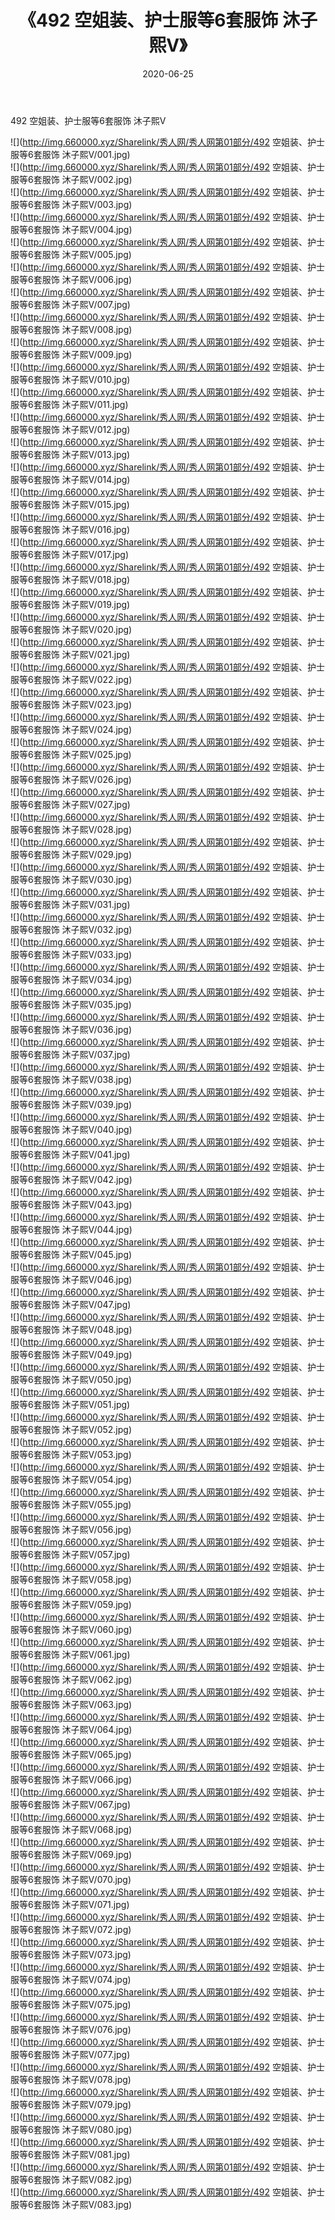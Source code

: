 ﻿---
layout: post
title:  《492 空姐装、护士服等6套服饰 沐子熙V》
date:   2020-06-25
img: http://img.660000.xyz/Sharelink/秀人网/秀人网第01部分/492 空姐装、护士服等6套服饰 沐子熙V/000.jpg
categories: [美女, 清纯, 唯美]
---

492 空姐装、护士服等6套服饰 沐子熙V

  ![](http://img.660000.xyz/Sharelink/秀人网/秀人网第01部分/492 空姐装、护士服等6套服饰 沐子熙V/001.jpg) <br> ![](http://img.660000.xyz/Sharelink/秀人网/秀人网第01部分/492 空姐装、护士服等6套服饰 沐子熙V/002.jpg) <br> ![](http://img.660000.xyz/Sharelink/秀人网/秀人网第01部分/492 空姐装、护士服等6套服饰 沐子熙V/003.jpg) <br> ![](http://img.660000.xyz/Sharelink/秀人网/秀人网第01部分/492 空姐装、护士服等6套服饰 沐子熙V/004.jpg) <br> ![](http://img.660000.xyz/Sharelink/秀人网/秀人网第01部分/492 空姐装、护士服等6套服饰 沐子熙V/005.jpg) <br> ![](http://img.660000.xyz/Sharelink/秀人网/秀人网第01部分/492 空姐装、护士服等6套服饰 沐子熙V/006.jpg) <br> ![](http://img.660000.xyz/Sharelink/秀人网/秀人网第01部分/492 空姐装、护士服等6套服饰 沐子熙V/007.jpg) <br> ![](http://img.660000.xyz/Sharelink/秀人网/秀人网第01部分/492 空姐装、护士服等6套服饰 沐子熙V/008.jpg) <br> ![](http://img.660000.xyz/Sharelink/秀人网/秀人网第01部分/492 空姐装、护士服等6套服饰 沐子熙V/009.jpg) <br> ![](http://img.660000.xyz/Sharelink/秀人网/秀人网第01部分/492 空姐装、护士服等6套服饰 沐子熙V/010.jpg) <br> ![](http://img.660000.xyz/Sharelink/秀人网/秀人网第01部分/492 空姐装、护士服等6套服饰 沐子熙V/011.jpg) <br> ![](http://img.660000.xyz/Sharelink/秀人网/秀人网第01部分/492 空姐装、护士服等6套服饰 沐子熙V/012.jpg) <br> ![](http://img.660000.xyz/Sharelink/秀人网/秀人网第01部分/492 空姐装、护士服等6套服饰 沐子熙V/013.jpg) <br> ![](http://img.660000.xyz/Sharelink/秀人网/秀人网第01部分/492 空姐装、护士服等6套服饰 沐子熙V/014.jpg) <br> ![](http://img.660000.xyz/Sharelink/秀人网/秀人网第01部分/492 空姐装、护士服等6套服饰 沐子熙V/015.jpg) <br> ![](http://img.660000.xyz/Sharelink/秀人网/秀人网第01部分/492 空姐装、护士服等6套服饰 沐子熙V/016.jpg) <br> ![](http://img.660000.xyz/Sharelink/秀人网/秀人网第01部分/492 空姐装、护士服等6套服饰 沐子熙V/017.jpg) <br> ![](http://img.660000.xyz/Sharelink/秀人网/秀人网第01部分/492 空姐装、护士服等6套服饰 沐子熙V/018.jpg) <br> ![](http://img.660000.xyz/Sharelink/秀人网/秀人网第01部分/492 空姐装、护士服等6套服饰 沐子熙V/019.jpg) <br> ![](http://img.660000.xyz/Sharelink/秀人网/秀人网第01部分/492 空姐装、护士服等6套服饰 沐子熙V/020.jpg) <br> ![](http://img.660000.xyz/Sharelink/秀人网/秀人网第01部分/492 空姐装、护士服等6套服饰 沐子熙V/021.jpg) <br> ![](http://img.660000.xyz/Sharelink/秀人网/秀人网第01部分/492 空姐装、护士服等6套服饰 沐子熙V/022.jpg) <br> ![](http://img.660000.xyz/Sharelink/秀人网/秀人网第01部分/492 空姐装、护士服等6套服饰 沐子熙V/023.jpg) <br> ![](http://img.660000.xyz/Sharelink/秀人网/秀人网第01部分/492 空姐装、护士服等6套服饰 沐子熙V/024.jpg) <br> ![](http://img.660000.xyz/Sharelink/秀人网/秀人网第01部分/492 空姐装、护士服等6套服饰 沐子熙V/025.jpg) <br> ![](http://img.660000.xyz/Sharelink/秀人网/秀人网第01部分/492 空姐装、护士服等6套服饰 沐子熙V/026.jpg) <br> ![](http://img.660000.xyz/Sharelink/秀人网/秀人网第01部分/492 空姐装、护士服等6套服饰 沐子熙V/027.jpg) <br> ![](http://img.660000.xyz/Sharelink/秀人网/秀人网第01部分/492 空姐装、护士服等6套服饰 沐子熙V/028.jpg) <br> ![](http://img.660000.xyz/Sharelink/秀人网/秀人网第01部分/492 空姐装、护士服等6套服饰 沐子熙V/029.jpg) <br> ![](http://img.660000.xyz/Sharelink/秀人网/秀人网第01部分/492 空姐装、护士服等6套服饰 沐子熙V/030.jpg) <br> ![](http://img.660000.xyz/Sharelink/秀人网/秀人网第01部分/492 空姐装、护士服等6套服饰 沐子熙V/031.jpg) <br> ![](http://img.660000.xyz/Sharelink/秀人网/秀人网第01部分/492 空姐装、护士服等6套服饰 沐子熙V/032.jpg) <br> ![](http://img.660000.xyz/Sharelink/秀人网/秀人网第01部分/492 空姐装、护士服等6套服饰 沐子熙V/033.jpg) <br> ![](http://img.660000.xyz/Sharelink/秀人网/秀人网第01部分/492 空姐装、护士服等6套服饰 沐子熙V/034.jpg) <br> ![](http://img.660000.xyz/Sharelink/秀人网/秀人网第01部分/492 空姐装、护士服等6套服饰 沐子熙V/035.jpg) <br> ![](http://img.660000.xyz/Sharelink/秀人网/秀人网第01部分/492 空姐装、护士服等6套服饰 沐子熙V/036.jpg) <br> ![](http://img.660000.xyz/Sharelink/秀人网/秀人网第01部分/492 空姐装、护士服等6套服饰 沐子熙V/037.jpg) <br> ![](http://img.660000.xyz/Sharelink/秀人网/秀人网第01部分/492 空姐装、护士服等6套服饰 沐子熙V/038.jpg) <br> ![](http://img.660000.xyz/Sharelink/秀人网/秀人网第01部分/492 空姐装、护士服等6套服饰 沐子熙V/039.jpg) <br> ![](http://img.660000.xyz/Sharelink/秀人网/秀人网第01部分/492 空姐装、护士服等6套服饰 沐子熙V/040.jpg) <br> ![](http://img.660000.xyz/Sharelink/秀人网/秀人网第01部分/492 空姐装、护士服等6套服饰 沐子熙V/041.jpg) <br> ![](http://img.660000.xyz/Sharelink/秀人网/秀人网第01部分/492 空姐装、护士服等6套服饰 沐子熙V/042.jpg) <br> ![](http://img.660000.xyz/Sharelink/秀人网/秀人网第01部分/492 空姐装、护士服等6套服饰 沐子熙V/043.jpg) <br> ![](http://img.660000.xyz/Sharelink/秀人网/秀人网第01部分/492 空姐装、护士服等6套服饰 沐子熙V/044.jpg) <br> ![](http://img.660000.xyz/Sharelink/秀人网/秀人网第01部分/492 空姐装、护士服等6套服饰 沐子熙V/045.jpg) <br> ![](http://img.660000.xyz/Sharelink/秀人网/秀人网第01部分/492 空姐装、护士服等6套服饰 沐子熙V/046.jpg) <br> ![](http://img.660000.xyz/Sharelink/秀人网/秀人网第01部分/492 空姐装、护士服等6套服饰 沐子熙V/047.jpg) <br> ![](http://img.660000.xyz/Sharelink/秀人网/秀人网第01部分/492 空姐装、护士服等6套服饰 沐子熙V/048.jpg) <br> ![](http://img.660000.xyz/Sharelink/秀人网/秀人网第01部分/492 空姐装、护士服等6套服饰 沐子熙V/049.jpg) <br> ![](http://img.660000.xyz/Sharelink/秀人网/秀人网第01部分/492 空姐装、护士服等6套服饰 沐子熙V/050.jpg) <br> ![](http://img.660000.xyz/Sharelink/秀人网/秀人网第01部分/492 空姐装、护士服等6套服饰 沐子熙V/051.jpg) <br> ![](http://img.660000.xyz/Sharelink/秀人网/秀人网第01部分/492 空姐装、护士服等6套服饰 沐子熙V/052.jpg) <br> ![](http://img.660000.xyz/Sharelink/秀人网/秀人网第01部分/492 空姐装、护士服等6套服饰 沐子熙V/053.jpg) <br> ![](http://img.660000.xyz/Sharelink/秀人网/秀人网第01部分/492 空姐装、护士服等6套服饰 沐子熙V/054.jpg) <br> ![](http://img.660000.xyz/Sharelink/秀人网/秀人网第01部分/492 空姐装、护士服等6套服饰 沐子熙V/055.jpg) <br> ![](http://img.660000.xyz/Sharelink/秀人网/秀人网第01部分/492 空姐装、护士服等6套服饰 沐子熙V/056.jpg) <br> ![](http://img.660000.xyz/Sharelink/秀人网/秀人网第01部分/492 空姐装、护士服等6套服饰 沐子熙V/057.jpg) <br> ![](http://img.660000.xyz/Sharelink/秀人网/秀人网第01部分/492 空姐装、护士服等6套服饰 沐子熙V/058.jpg) <br> ![](http://img.660000.xyz/Sharelink/秀人网/秀人网第01部分/492 空姐装、护士服等6套服饰 沐子熙V/059.jpg) <br> ![](http://img.660000.xyz/Sharelink/秀人网/秀人网第01部分/492 空姐装、护士服等6套服饰 沐子熙V/060.jpg) <br> ![](http://img.660000.xyz/Sharelink/秀人网/秀人网第01部分/492 空姐装、护士服等6套服饰 沐子熙V/061.jpg) <br> ![](http://img.660000.xyz/Sharelink/秀人网/秀人网第01部分/492 空姐装、护士服等6套服饰 沐子熙V/062.jpg) <br> ![](http://img.660000.xyz/Sharelink/秀人网/秀人网第01部分/492 空姐装、护士服等6套服饰 沐子熙V/063.jpg) <br> ![](http://img.660000.xyz/Sharelink/秀人网/秀人网第01部分/492 空姐装、护士服等6套服饰 沐子熙V/064.jpg) <br> ![](http://img.660000.xyz/Sharelink/秀人网/秀人网第01部分/492 空姐装、护士服等6套服饰 沐子熙V/065.jpg) <br> ![](http://img.660000.xyz/Sharelink/秀人网/秀人网第01部分/492 空姐装、护士服等6套服饰 沐子熙V/066.jpg) <br> ![](http://img.660000.xyz/Sharelink/秀人网/秀人网第01部分/492 空姐装、护士服等6套服饰 沐子熙V/067.jpg) <br> ![](http://img.660000.xyz/Sharelink/秀人网/秀人网第01部分/492 空姐装、护士服等6套服饰 沐子熙V/068.jpg) <br> ![](http://img.660000.xyz/Sharelink/秀人网/秀人网第01部分/492 空姐装、护士服等6套服饰 沐子熙V/069.jpg) <br> ![](http://img.660000.xyz/Sharelink/秀人网/秀人网第01部分/492 空姐装、护士服等6套服饰 沐子熙V/070.jpg) <br> ![](http://img.660000.xyz/Sharelink/秀人网/秀人网第01部分/492 空姐装、护士服等6套服饰 沐子熙V/071.jpg) <br> ![](http://img.660000.xyz/Sharelink/秀人网/秀人网第01部分/492 空姐装、护士服等6套服饰 沐子熙V/072.jpg) <br> ![](http://img.660000.xyz/Sharelink/秀人网/秀人网第01部分/492 空姐装、护士服等6套服饰 沐子熙V/073.jpg) <br> ![](http://img.660000.xyz/Sharelink/秀人网/秀人网第01部分/492 空姐装、护士服等6套服饰 沐子熙V/074.jpg) <br> ![](http://img.660000.xyz/Sharelink/秀人网/秀人网第01部分/492 空姐装、护士服等6套服饰 沐子熙V/075.jpg) <br> ![](http://img.660000.xyz/Sharelink/秀人网/秀人网第01部分/492 空姐装、护士服等6套服饰 沐子熙V/076.jpg) <br> ![](http://img.660000.xyz/Sharelink/秀人网/秀人网第01部分/492 空姐装、护士服等6套服饰 沐子熙V/077.jpg) <br> ![](http://img.660000.xyz/Sharelink/秀人网/秀人网第01部分/492 空姐装、护士服等6套服饰 沐子熙V/078.jpg) <br> ![](http://img.660000.xyz/Sharelink/秀人网/秀人网第01部分/492 空姐装、护士服等6套服饰 沐子熙V/079.jpg) <br> ![](http://img.660000.xyz/Sharelink/秀人网/秀人网第01部分/492 空姐装、护士服等6套服饰 沐子熙V/080.jpg) <br> ![](http://img.660000.xyz/Sharelink/秀人网/秀人网第01部分/492 空姐装、护士服等6套服饰 沐子熙V/081.jpg) <br> ![](http://img.660000.xyz/Sharelink/秀人网/秀人网第01部分/492 空姐装、护士服等6套服饰 沐子熙V/082.jpg) <br> ![](http://img.660000.xyz/Sharelink/秀人网/秀人网第01部分/492 空姐装、护士服等6套服饰 沐子熙V/083.jpg) <br>